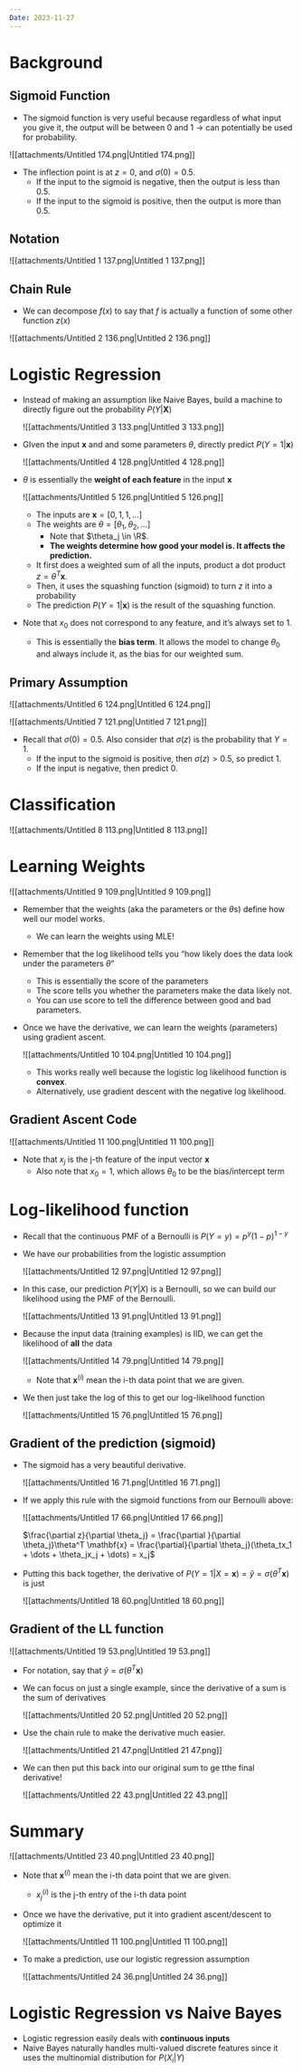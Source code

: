 ```yaml
---
Date: 2023-11-27
---
```

# Background

## Sigmoid Function

- The sigmoid function is very useful because regardless of what input you give it, the output will be between 0 and 1 → can potentially be used for probability.

![[attachments/Untitled 174.png|Untitled 174.png]]

- The inflection point is at $z = 0$﻿, and $\sigma(0) = 0.5$﻿.
    - If the input to the sigmoid is negative, then the output is less than 0.5.
    - If the input to the sigmoid is positive, then the output is more than 0.5.

## Notation

![[attachments/Untitled 1 137.png|Untitled 1 137.png]]

## Chain Rule

- We can decompose $f(x)$﻿ to say that $f$﻿ is actually a function of some other function $z(x)$﻿

![[attachments/Untitled 2 136.png|Untitled 2 136.png]]

# Logistic Regression

- Instead of making an assumption like Naive Bayes, build a machine to directly figure out the probability $P(Y | \mathbf{X})$﻿
    
    ![[attachments/Untitled 3 133.png|Untitled 3 133.png]]
    
- GIven the input $\mathbf{x}$﻿ and and some parameters $\theta$﻿, directly predict $P(Y = 1 | \mathbf{x})$﻿
    
    ![[attachments/Untitled 4 128.png|Untitled 4 128.png]]
    
- $\theta$﻿ is essentially the **weight of each feature** in the input $\mathbf{x}$﻿
    
    ![[attachments/Untitled 5 126.png|Untitled 5 126.png]]
    
    - The inputs are $\mathbf{x} = [0, 1, 1, \dots]$﻿
    - The weights are $\theta = [\theta_1, \theta_2, \dots]$﻿
        - Note that $\theta_j \in \R$﻿.
        - **The weights determine how good your model is. It affects the prediction.**
    - It first does a weighted sum of all the inputs, product a dot product $z = \theta^T \mathbf{x}$﻿.
    - Then, it uses the squashing function (sigmoid) to turn $z$﻿ it into a probability
    - The prediction $P(Y = 1 | \mathbf{x})$﻿ is the result of the squashing function.
- Note that $x_0$﻿ does not correspond to any feature, and it’s always set to $1$﻿.
    - This is essentially the **bias term**. It allows the model to change $\theta_0$﻿ and always include it, as the bias for our weighted sum.

## Primary Assumption

![[attachments/Untitled 6 124.png|Untitled 6 124.png]]

![[attachments/Untitled 7 121.png|Untitled 7 121.png]]

- Recall that $\sigma(0) = 0.5$﻿. Also consider that $\sigma(z)$﻿ is the probability that $Y = 1$﻿.
    - If the input to the sigmoid is positive, then $\sigma(z) > 0.5$﻿, so predict 1.
    - If the input is negative, then predict 0.

# Classification

![[attachments/Untitled 8 113.png|Untitled 8 113.png]]

# Learning Weights

![[attachments/Untitled 9 109.png|Untitled 9 109.png]]

- Remember that the weights (aka the parameters or the $\theta$﻿s) define how well our model works.
    - We can learn the weights using MLE!
- Remember that the log likelihood tells you “how likely does the data look under the parameters $\theta$﻿”
    - This is essentially the score of the parameters
    - The score tells you whether the parameters make the data likely not.
    - You can use score to tell the difference between good and bad parameters.
- Once we have the derivative, we can learn the weights (parameters) using gradient ascent.
    
    ![[attachments/Untitled 10 104.png|Untitled 10 104.png]]
    
    - This works really well because the logistic log likelihood function is **convex**.
    - Alternatively, use gradient descent with the negative log likelihood.

## Gradient Ascent Code

![[attachments/Untitled 11 100.png|Untitled 11 100.png]]

- Note that $x_j$﻿ is the j-th feature of the input vector $\mathbf{x}$﻿
    - Also note that $x_0 = 1$﻿, which allows $\theta_0$﻿ to be the bias/intercept term

# Log-likelihood function

- Recall that the continuous PMF of a Bernoulli is $P(Y = y) = p^y (1-p)^{1-y}$﻿
- We have our probabilities from the logistic assumption
    
    ![[attachments/Untitled 12 97.png|Untitled 12 97.png]]
    
- In this case, our prediction $P(Y | X)$﻿ is a Bernoulli, so we can build our likelihood using the PMF of the Bernoulli.
    
    ![[attachments/Untitled 13 91.png|Untitled 13 91.png]]
    
- Because the input data (training examples) is IID, we can get the likelihood of **all** the data
    
    ![[attachments/Untitled 14 79.png|Untitled 14 79.png]]
    
    - Note that $\mathbf{x}^{(i)}$﻿ mean the i-th data point that we are given.
- We then just take the log of this to get our log-likelihood function
    
    ![[attachments/Untitled 15 76.png|Untitled 15 76.png]]
    

## Gradient of the prediction (sigmoid)

- The sigmoid has a very beautiful derivative.
    
    ![[attachments/Untitled 16 71.png|Untitled 16 71.png]]
    
- If we apply this rule with the sigmoid functions from our Bernoulli above:
    
    ![[attachments/Untitled 17 66.png|Untitled 17 66.png]]
    
    $\frac{\partial z}{\partial \theta_j} = \frac{\partial }{\partial \theta_j}\theta^T \mathbf{x} = \frac{\partial}{\partial \theta_j}(\theta_tx_1 + \dots + \theta_jx_j + \dots) = x_j$
    
- Putting this back together, the derivative of $P(Y = 1 | X = \mathbf{x}) =\hat{y} = \sigma(\theta^T\mathbf{x})$﻿ is just
    
    ![[attachments/Untitled 18 60.png|Untitled 18 60.png]]
    

## Gradient of the LL function

![[attachments/Untitled 19 53.png|Untitled 19 53.png]]

- For notation, say that $\hat{y} = \sigma(\theta^T \mathbf{x})$﻿

  

- We can focus on just a single example, since the derivative of a sum is the sum of derivatives
    
    ![[attachments/Untitled 20 52.png|Untitled 20 52.png]]
    
- Use the chain rule to make the derivative much easier.
    
    ![[attachments/Untitled 21 47.png|Untitled 21 47.png]]
    
- We can then put this back into our original sum to ge tthe final derivative!
    
    ![[attachments/Untitled 22 43.png|Untitled 22 43.png]]
    

# Summary

![[attachments/Untitled 23 40.png|Untitled 23 40.png]]

- Note that $\mathbf{x}^{(i)}$﻿ mean the i-th data point that we are given.
    - $x_j^{(i)}$﻿ is the j-th entry of the i-th data point
- Once we have the derivative, put it into gradient ascent/descent to optimize it
    
    ![[attachments/Untitled 11 100.png|Untitled 11 100.png]]
    
- To make a prediction, use our logistic regression assumption
    
    ![[attachments/Untitled 24 36.png|Untitled 24 36.png]]
    

# Logistic Regression vs Naive Bayes

- Logistic regression easily deals with **continuous inputs**
- Naive Bayes naturally handles multi-valued discrete features since it uses the multinomial distribution for $P(X_i | Y)$